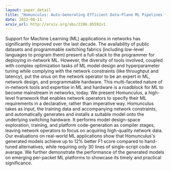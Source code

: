 ```yaml
---
layout: paper_detail
title: "Homunculus: Auto-Generating Efficient Data-Plane ML Pipelines for Datacenter Networks"
date: 2022-06-11
arxiv_url: http://arxiv.org/abs/2206.05592v1
---
```


Support for Machine Learning (ML) applications in networks has significantly improved over the last decade. The availability of public datasets and programmable switching fabrics (including low-level languages to program them) present a full-stack to the programmer for deploying in-network ML. However, the diversity of tools involved, coupled with complex optimization tasks of ML model design and hyperparameter tuning while complying with the network constraints (like throughput and latency), put the onus on the network operator to be an expert in ML, network design, and programmable hardware. This multi-faceted nature of in-network tools and expertise in ML and hardware is a roadblock for ML to become mainstream in networks, today.   We present Homunculus, a high-level framework that enables network operators to specify their ML requirements in a declarative, rather than imperative way. Homunculus takes as input, the training data and accompanying network constraints, and automatically generates and installs a suitable model onto the underlying switching hardware. It performs model design-space exploration, training, and platform code-generation as compiler stages, leaving network operators to focus on acquiring high-quality network data. Our evaluations on real-world ML applications show that Homunculus's generated models achieve up to 12% better F1 score compared to hand-tuned alternatives, while requiring only 30 lines of single-script code on average. We further demonstrate the performance of the generated models on emerging per-packet ML platforms to showcase its timely and practical significance.
